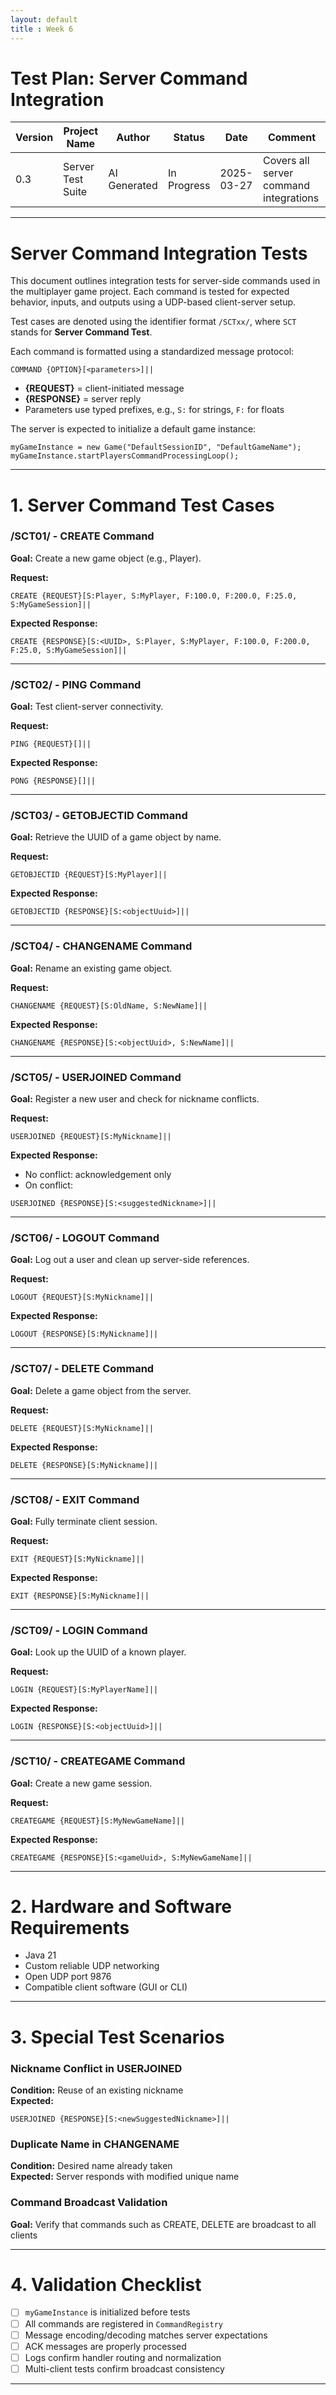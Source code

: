 ```yaml
---
layout: default
title : Week 6
---
```


# Test Plan: Server Command Integration

| Version | Project Name     | Author       | Status       | Date       | Comment                                |
|---------|------------------|--------------|--------------|------------|----------------------------------------|
| 0.3     | Server Test Suite | AI Generated | In Progress  | 2025-03-27 | Covers all server command integrations |

---

# Server Command Integration Tests

This document outlines integration tests for server-side commands used in the multiplayer game project. Each command is tested for expected behavior, inputs, and outputs using a UDP-based client-server setup.

Test cases are denoted using the identifier format `/SCTxx/`, where `SCT` stands for **Server Command Test**.

Each command is formatted using a standardized message protocol:

```
COMMAND {OPTION}[<parameters>]||
```

- **{REQUEST}** = client-initiated message
- **{RESPONSE}** = server reply
- Parameters use typed prefixes, e.g., `S:` for strings, `F:` for floats

The server is expected to initialize a default game instance:
```
myGameInstance = new Game("DefaultSessionID", "DefaultGameName");
myGameInstance.startPlayersCommandProcessingLoop();
```

---

# 1. Server Command Test Cases

### /SCT01/ - CREATE Command
**Goal:** Create a new game object (e.g., Player).

**Request:**
```
CREATE {REQUEST}[S:Player, S:MyPlayer, F:100.0, F:200.0, F:25.0, S:MyGameSession]||
```
**Expected Response:**
```
CREATE {RESPONSE}[S:<UUID>, S:Player, S:MyPlayer, F:100.0, F:200.0, F:25.0, S:MyGameSession]||
```

---

### /SCT02/ - PING Command
**Goal:** Test client-server connectivity.

**Request:**
```
PING {REQUEST}[]||
```
**Expected Response:**
```
PONG {RESPONSE}[]||
```

---

### /SCT03/ - GETOBJECTID Command
**Goal:** Retrieve the UUID of a game object by name.

**Request:**
```
GETOBJECTID {REQUEST}[S:MyPlayer]||
```
**Expected Response:**
```
GETOBJECTID {RESPONSE}[S:<objectUuid>]||
```

---

### /SCT04/ - CHANGENAME Command
**Goal:** Rename an existing game object.

**Request:**
```
CHANGENAME {REQUEST}[S:OldName, S:NewName]||
```
**Expected Response:**
```
CHANGENAME {RESPONSE}[S:<objectUuid>, S:NewName]||
```

---

### /SCT05/ - USERJOINED Command
**Goal:** Register a new user and check for nickname conflicts.

**Request:**
```
USERJOINED {REQUEST}[S:MyNickname]||
```
**Expected Response:**
- No conflict: acknowledgement only
- On conflict:
```
USERJOINED {RESPONSE}[S:<suggestedNickname>]||
```

---

### /SCT06/ - LOGOUT Command
**Goal:** Log out a user and clean up server-side references.

**Request:**
```
LOGOUT {REQUEST}[S:MyNickname]||
```
**Expected Response:**
```
LOGOUT {RESPONSE}[S:MyNickname]||
```

---

### /SCT07/ - DELETE Command
**Goal:** Delete a game object from the server.

**Request:**
```
DELETE {REQUEST}[S:MyNickname]||
```
**Expected Response:**
```
DELETE {RESPONSE}[S:MyNickname]||
```

---

### /SCT08/ - EXIT Command
**Goal:** Fully terminate client session.

**Request:**
```
EXIT {REQUEST}[S:MyNickname]||
```
**Expected Response:**
```
EXIT {RESPONSE}[S:MyNickname]||
```

---

### /SCT09/ - LOGIN Command
**Goal:** Look up the UUID of a known player.

**Request:**
```
LOGIN {REQUEST}[S:MyPlayerName]||
```
**Expected Response:**
```
LOGIN {RESPONSE}[S:<objectUuid>]||
```

---

### /SCT10/ - CREATEGAME Command
**Goal:** Create a new game session.

**Request:**
```
CREATEGAME {REQUEST}[S:MyNewGameName]||
```
**Expected Response:**
```
CREATEGAME {RESPONSE}[S:<gameUuid>, S:MyNewGameName]||
```

---

# 2. Hardware and Software Requirements

- Java 21
- Custom reliable UDP networking
- Open UDP port 9876
- Compatible client software (GUI or CLI)

---

# 3. Special Test Scenarios

### Nickname Conflict in USERJOINED
**Condition:** Reuse of an existing nickname  
**Expected:**
```
USERJOINED {RESPONSE}[S:<newSuggestedNickname>]||
```

### Duplicate Name in CHANGENAME
**Condition:** Desired name already taken  
**Expected:** Server responds with modified unique name

### Command Broadcast Validation
**Goal:** Verify that commands such as CREATE, DELETE are broadcast to all clients

---

# 4. Validation Checklist

- [ ] `myGameInstance` is initialized before tests
- [ ] All commands are registered in `CommandRegistry`
- [ ] Message encoding/decoding matches server expectations
- [ ] ACK messages are properly processed
- [ ] Logs confirm handler routing and normalization
- [ ] Multi-client tests confirm broadcast consistency

---

